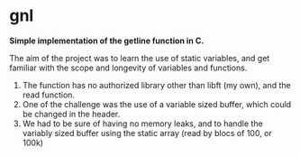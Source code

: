 # gnl
<b>Simple implementation of the getline function in C.</b>

The aim of the project was to learn the use of static variables, and get familiar with the scope and longevity of variables and functions.

<ol>
<li>The function has no authorized library other than libft (my own), and the read function.</li>
<li>One of the challenge was the use of a variable sized buffer, which could be changed in the header.</li>
<li>We had to be sure of having no memory leaks, and to handle the variably sized buffer using the static array (read by blocs of 100, or 100k)</li>
</ol>
